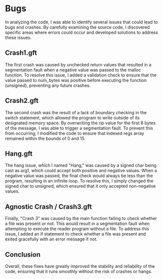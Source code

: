 # Bugs
In analyzing the code, I was able to identify several issues that could lead to bugs and crashes. By carefully examining the source code, I discovered specific areas where errors could occur and developed solutions to address these issues.

## Crash1.gft
The first crash was caused by unchecked return values that resulted in a segmentation fault when a negative value was passed to the malloc function. To resolve this issue, I added a validation check to ensure that the value passed to num_bytes was positive before executing the function (unsigned), preventing any future crashes.

## Crash2.gft
The second crash was the result of a lack of boundary checking in the switch statement, which allowed the program to write outside of its designated memory space. By overwriting the rip value for the first 8 bytes of the message, I was able to trigger a segmentation fault. To prevent this from occurring, I modified the code to ensure that indexed regs array remained within the bounds of 0 and 15.

## Hang.gft
The hang issue, which I named "Hang," was caused by a signed char being cast as arg1, which could accept both positive and negative values. When a negative value was passed, the final check would always be less than the program, resulting in an infinite loop. To resolve this, I simply changed the signed char to unsigned, which ensured that it only accepted non-negative values.

## Agnostic Crash / Crash3.gft
Finally, "Crash 3" was caused by the main function failing to check whether a file was present or not. This would result in a segmentation fault when attempting to execute the reader program without a file. To address this issue, I added an if statement to check whether a file was present and exited gracefully with an error message if not.

## Conclusion
Overall, these fixes have greatly improved the stability and reliability of the code, ensuring that it runs smoothly without the risk of crashes or hangs.
